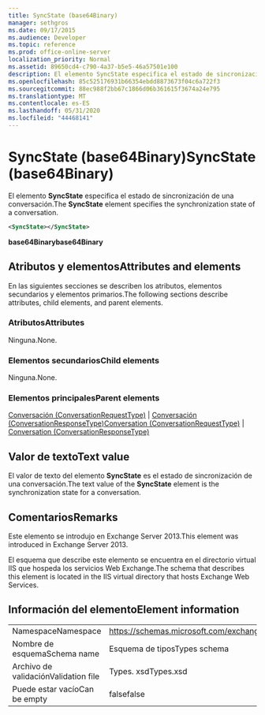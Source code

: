 ```yaml
---
title: SyncState (base64Binary)
manager: sethgros
ms.date: 09/17/2015
ms.audience: Developer
ms.topic: reference
ms.prod: office-online-server
localization_priority: Normal
ms.assetid: 89650cd4-c790-4a37-b5e5-46a57501e100
description: El elemento SyncState especifica el estado de sincronización de una conversación.
ms.openlocfilehash: 85c525176931b66354ebdd8873673f04c6a722f3
ms.sourcegitcommit: 88ec988f2bb67c1866d06b361615f3674a24e795
ms.translationtype: MT
ms.contentlocale: es-ES
ms.lasthandoff: 05/31/2020
ms.locfileid: "44468141"
---
```

# <a name="syncstate-base64binary"></a><span data-ttu-id="e3620-103">SyncState (base64Binary)</span><span class="sxs-lookup"><span data-stu-id="e3620-103">SyncState (base64Binary)</span></span>

<span data-ttu-id="e3620-104">El elemento **SyncState** especifica el estado de sincronización de una conversación.</span><span class="sxs-lookup"><span data-stu-id="e3620-104">The **SyncState** element specifies the synchronization state of a conversation.</span></span> 
  
```XML
<SyncState></SyncState>
```

 <span data-ttu-id="e3620-105">**base64Binary**</span><span class="sxs-lookup"><span data-stu-id="e3620-105">**base64Binary**</span></span>
## <a name="attributes-and-elements"></a><span data-ttu-id="e3620-106">Atributos y elementos</span><span class="sxs-lookup"><span data-stu-id="e3620-106">Attributes and elements</span></span>

<span data-ttu-id="e3620-107">En las siguientes secciones se describen los atributos, elementos secundarios y elementos primarios.</span><span class="sxs-lookup"><span data-stu-id="e3620-107">The following sections describe attributes, child elements, and parent elements.</span></span>
  
### <a name="attributes"></a><span data-ttu-id="e3620-108">Atributos</span><span class="sxs-lookup"><span data-stu-id="e3620-108">Attributes</span></span>

<span data-ttu-id="e3620-109">Ninguna.</span><span class="sxs-lookup"><span data-stu-id="e3620-109">None.</span></span>
  
### <a name="child-elements"></a><span data-ttu-id="e3620-110">Elementos secundarios</span><span class="sxs-lookup"><span data-stu-id="e3620-110">Child elements</span></span>

<span data-ttu-id="e3620-111">Ninguna.</span><span class="sxs-lookup"><span data-stu-id="e3620-111">None.</span></span>
  
### <a name="parent-elements"></a><span data-ttu-id="e3620-112">Elementos principales</span><span class="sxs-lookup"><span data-stu-id="e3620-112">Parent elements</span></span>

<span data-ttu-id="e3620-113">[Conversación (ConversationRequestType)](conversation-conversationrequesttype.md)  |  [Conversación (ConversationResponseType)](conversation-conversationresponsetype.md)</span><span class="sxs-lookup"><span data-stu-id="e3620-113">[Conversation (ConversationRequestType)](conversation-conversationrequesttype.md) | [Conversation (ConversationResponseType)](conversation-conversationresponsetype.md)</span></span>
  
## <a name="text-value"></a><span data-ttu-id="e3620-114">Valor de texto</span><span class="sxs-lookup"><span data-stu-id="e3620-114">Text value</span></span>

<span data-ttu-id="e3620-115">El valor de texto del elemento **SyncState** es el estado de sincronización de una conversación.</span><span class="sxs-lookup"><span data-stu-id="e3620-115">The text value of the **SyncState** element is the synchronization state for a conversation.</span></span> 
  
## <a name="remarks"></a><span data-ttu-id="e3620-116">Comentarios</span><span class="sxs-lookup"><span data-stu-id="e3620-116">Remarks</span></span>

<span data-ttu-id="e3620-117">Este elemento se introdujo en Exchange Server 2013.</span><span class="sxs-lookup"><span data-stu-id="e3620-117">This element was introduced in Exchange Server 2013.</span></span>
  
<span data-ttu-id="e3620-118">El esquema que describe este elemento se encuentra en el directorio virtual IIS que hospeda los servicios Web Exchange.</span><span class="sxs-lookup"><span data-stu-id="e3620-118">The schema that describes this element is located in the IIS virtual directory that hosts Exchange Web Services.</span></span>
  
## <a name="element-information"></a><span data-ttu-id="e3620-119">Información del elemento</span><span class="sxs-lookup"><span data-stu-id="e3620-119">Element information</span></span>

|||
|:-----|:-----|
|<span data-ttu-id="e3620-120">Namespace</span><span class="sxs-lookup"><span data-stu-id="e3620-120">Namespace</span></span>  <br/> |https://schemas.microsoft.com/exchange/services/2006/types  <br/> |
|<span data-ttu-id="e3620-121">Nombre de esquema</span><span class="sxs-lookup"><span data-stu-id="e3620-121">Schema name</span></span>  <br/> |<span data-ttu-id="e3620-122">Esquema de tipos</span><span class="sxs-lookup"><span data-stu-id="e3620-122">Types schema</span></span>  <br/> |
|<span data-ttu-id="e3620-123">Archivo de validación</span><span class="sxs-lookup"><span data-stu-id="e3620-123">Validation file</span></span>  <br/> |<span data-ttu-id="e3620-124">Types. xsd</span><span class="sxs-lookup"><span data-stu-id="e3620-124">Types.xsd</span></span>  <br/> |
|<span data-ttu-id="e3620-125">Puede estar vacío</span><span class="sxs-lookup"><span data-stu-id="e3620-125">Can be empty</span></span>  <br/> |<span data-ttu-id="e3620-126">false</span><span class="sxs-lookup"><span data-stu-id="e3620-126">false</span></span>  <br/> |
   

